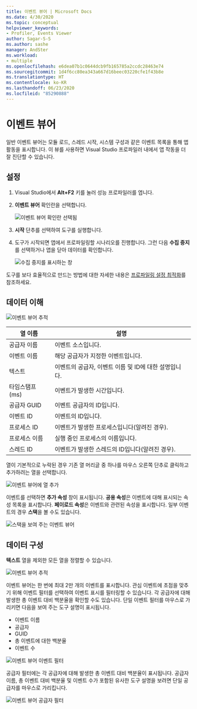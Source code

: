 ```yaml
---
title: 이벤트 뷰어 | Microsoft Docs
ms.date: 4/30/2020
ms.topic: conceptual
helpviewer_keywords:
- Profiler, Events Viewer
author: Sagar-S-S
ms.author: sashe
manager: AndSter
ms.workload:
- multiple
ms.openlocfilehash: e6dea07b1c0644dcb9fb165785a2ccdc28463e74
ms.sourcegitcommit: 1d4f6cc80ea343a667d16beec03220cfe1f43b8e
ms.translationtype: HT
ms.contentlocale: ko-KR
ms.lasthandoff: 06/23/2020
ms.locfileid: "85290888"
---
```

# <a name="events-viewer"></a>이벤트 뷰어

일반 이벤트 뷰어는 모듈 로드, 스레드 시작, 시스템 구성과 같은 이벤트 목록을 통해 앱 활동을 표시합니다. 이 뷰를 사용하면 Visual Studio 프로파일러 내에서 앱 작동을 더 잘 진단할 수 있습니다.

## <a name="setup"></a>설정

1. Visual Studio에서 **Alt+F2** 키를 눌러 성능 프로파일러를 엽니다.

1. **이벤트 뷰어** 확인란을 선택합니다.

   ![이벤트 뷰어 확인란 선택됨](../profiling/media/eventsviewerselected.png "이벤트 뷰어 확인란 선택됨")

1. **시작** 단추를 선택하여 도구를 실행합니다.

1. 도구가 시작되면 앱에서 프로파일링할 시나리오를 진행합니다. 그런 다음 **수집 중지**를 선택하거나 앱을 닫아 데이터를 확인합니다.

   ![수집 중지를 표시하는 창](../profiling/media/stopcollectioneventsviewer.png "수집 중지를 표시하는 창")

도구를 보다 효율적으로 만드는 방법에 대한 자세한 내용은 [프로파일링 설정 최적화](../profiling/optimize-profiler-settings.md)를 참조하세요.

## <a name="understand-your-data"></a>데이터 이해

![이벤트 뷰어 추적](../profiling/media/eventviewertrace.png "이벤트 뷰어 추적")

|열 이름|설명|
|----------|---------------------|
|공급자 이름|이벤트 소스입니다.|
|이벤트 이름|해당 공급자가 지정한 이벤트입니다.|
|텍스트|이벤트의 공급자, 이벤트 이름 및 ID에 대한 설명입니다.|
|타임스탬프(ms)|이벤트가 발생한 시간입니다.|
|공급자 GUID|이벤트 공급자의 ID입니다.|
|이벤트 ID|이벤트의 ID입니다.|
|프로세스 ID|이벤트가 발생한 프로세스입니다(알려진 경우).|
|프로세스 이름|실행 중인 프로세스의 이름입니다.|
|스레드 ID|이벤트가 발생한 스레드의 ID입니다(알려진 경우).|

열이 기본적으로 누락된 경우 기존 열 머리글 중 하나를 마우스 오른쪽 단추로 클릭하고 추가하려는 열을 선택합니다.

![이벤트 뷰어에 열 추가](../profiling/media/eventvieweraddcolumns.png "이벤트 뷰어에 열 추가")

이벤트를 선택하면 **추가 속성** 창이 표시됩니다. **공용 속성**은 이벤트에 대해 표시되는 속성 목록을 표시합니다. **페이로드 속성**은 이벤트와 관련된 속성을 표시합니다. 일부 이벤트의 경우 **스택**을 볼 수도 있습니다.

![스택을 보여 주는 이벤트 뷰어](../profiling/media/eventviewerstacks.png "스택을 보여 주는 이벤트 뷰어")

## <a name="organize-your-data"></a>데이터 구성

**텍스트** 열을 제외한 모든 열을 정렬할 수 있습니다.

![이벤트 뷰어 추적](../profiling/media/eventviewertrace.png "이벤트 뷰어 추적")

이벤트 뷰어는 한 번에 최대 2만 개의 이벤트를 표시합니다. 관심 이벤트에 초점을 맞추기 위해 이벤트 필터를 선택하여 이벤트 표시를 필터링할 수 있습니다. 각 공급자에 대해 발생한 총 이벤트 대비 백분율을 확인할 수도 있습니다. 단일 이벤트 필터를 마우스로 가리키면 다음을 보여 주는 도구 설명이 표시됩니다.

- 이벤트 이름
- 공급자
- GUID
- 총 이벤트에 대한 백분율
- 이벤트 수

![이벤트 뷰어 이벤트 필터](../profiling/media/eventviewereventfilter.png "이벤트 뷰어 이벤트 필터")

공급자 필터에는 각 공급자에 대해 발생한 총 이벤트 대비 백분율이 표시됩니다. 공급자 이름, 총 이벤트 대비 백분율 및 이벤트 수가 포함된 유사한 도구 설명을 보려면 단일 공급자를 마우스로 가리킵니다.

![이벤트 뷰어 공급자 필터](../profiling/media/eventviewerproviderfilter.png "이벤트 뷰어 공급자 필터")
